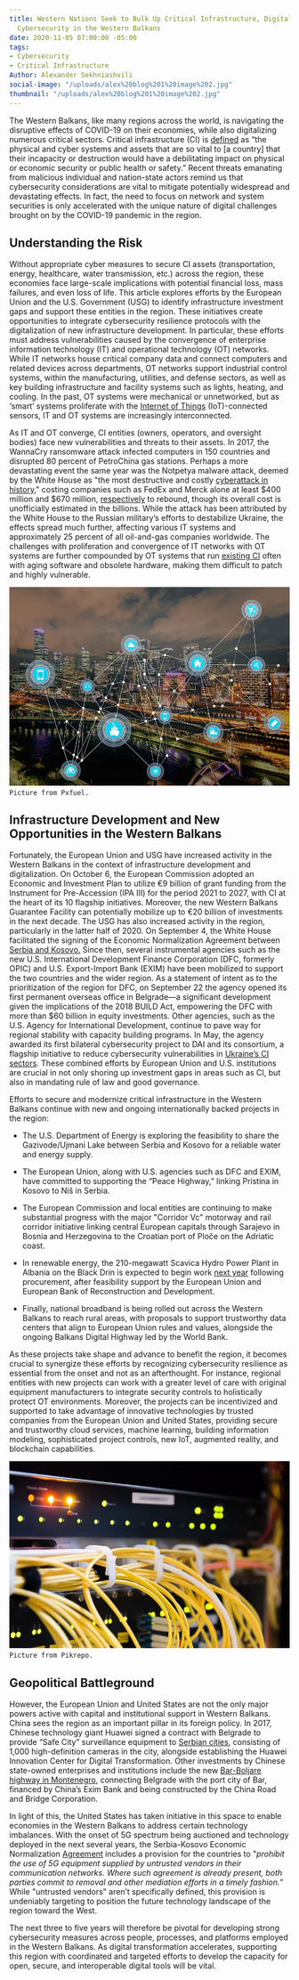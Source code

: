 ```yaml
---
title: Western Nations Seek to Bulk Up Critical Infrastructure, Digitalization, and
  Cybersecurity in the Western Balkans
date: 2020-11-05 07:00:00 -05:00
tags:
- Cybersecurity
- Critical Infrastructure
Author: Alexander Sekhniashvili
social-image: "/uploads/alex%20blog%201%20image%202.jpg"
thumbnail: "/uploads/alex%20blog%201%20image%202.jpg"
---
```


The Western Balkans, like many regions across the world, is navigating the disruptive effects of COVID-19 on their economies, while also digitalizing numerous critical sectors. Critical infrastructure (CI) is [defined](https://www.dhs.gov/topic/critical-infrastructure-security) as “the physical and cyber systems and assets that are so vital to \[a country\] that their incapacity or destruction would have a debilitating impact on physical or economic security or public health or safety.” Recent threats emanating from malicious individual and nation-state actors remind us that cybersecurity considerations are vital to mitigate potentially widespread and devastating effects. In fact, the need to focus on network and system securities is only accelerated with the unique nature of digital challenges brought on by the COVID-19 pandemic in the region.

<!--more-->

## Understanding the Risk

Without appropriate cyber measures to secure CI assets (transportation, energy, healthcare, water transmission, etc.) across the region, these economies face large-scale implications with potential financial loss, mass failures, and even loss of life. This article explores efforts by the European Union and the U.S. Government (USG) to identify infrastructure investment gaps and support these entities in the region. These initiatives create opportunities to integrate cybersecurity resilience protocols with the digitalization of new infrastructure development. In particular, these efforts must address vulnerabilities caused by the convergence of enterprise information technology (IT) and operational technology (OT) networks. While IT networks house critical company data and connect computers and related devices across departments, OT networks support industrial control systems, within the manufacturing, utilities, and defense sectors, as well as key building infrastructure and facility systems such as lights, heating, and cooling. In the past, OT systems were mechanical or unnetworked, but as ‘smart’ systems proliferate with the [Internet of Things](https://internetofthingsagenda.techtarget.com/definition/Internet-of-Things-IoT) (IoT)-connected sensors, IT and OT systems are increasingly interconnected.

As IT and OT converge, CI entities (owners, operators, and oversight bodies) face new vulnerabilities and threats to their assets. In 2017, the WannaCry ransomware attack infected computers in 150 countries and disrupted 80 percent of PetroChina gas stations. Perhaps a more devastating event the same year was the Notpetya malware attack, deemed by the White House as "the most destructive and costly [cyberattack in history](https://www.whitehouse.gov/briefings-statements/statement-press-secretary-25/)," costing companies such as FedEx and Merck alone at least $400 million and $670 million, [respectively](https://www.wsj.com/articles/one-year-after-notpetya-companies-still-wrestle-with-financial-impacts-1530095906) to rebound, though its overall cost is unofficially estimated in the billions. While the attack has been attributed by the White House to the Russian military’s efforts to destabilize Ukraine, the effects spread much further, affecting various IT systems and approximately 25 percent of all oil-and-gas companies worldwide. The challenges with proliferation and convergence of IT networks with OT systems are further compounded by OT systems that run [existing CI](https://www.cisco.com/c/en/us/products/security/ot-networks.html) often with aging software and obsolete hardware, making them difficult to patch and highly vulnerable.

![alex blog 1 image 1.jpg](/uploads/alex%20blog%201%20image%201.jpg)`Picture from Pxfuel.`

## Infrastructure Development and New Opportunities in the Western Balkans

Fortunately, the European Union and USG have increased activity in the Western Balkans in the context of infrastructure development and digitalization. On October 6, the European Commission adopted an Economic and Investment Plan to utilize €9 billion of grant funding from the Instrument for Pre-Accession (IPA III) for the period 2021 to 2027, with CI at the heart of its 10 flagship initiatives. Moreover, the new Western Balkans Guarantee Facility can potentially mobilize up to €20 billion of investments in the next decade. The USG has also increased activity in the region, particularly in the latter half of 2020. On September 4, the White House facilitated the signing of the Economic Normalization Agreement between [Serbia and Kosovo.](https://www.state.gov/economic-normalization-between-kosovo-and-serbia/) Since then, several instrumental agencies such as the new U.S. International Development Finance Corporation (DFC, formerly OPIC) and U.S. Export-Import Bank (EXIM) have been mobilized to support the two countries and the wider region. As a statement of intent as to the prioritization of the region for DFC, on September 22 the agency opened its first permanent overseas office in Belgrade—a significant development given the implications of the 2018 BUILD Act, empowering the DFC with more than $60 billion in equity investments. Other agencies, such as the U.S. Agency for International Development, continue to pave way for regional stability with capacity building programs. In May, the agency awarded its first bilateral cybersecurity project to DAI and its consortium, a flagship initiative to reduce cybersecurity vulnerabilities in [Ukraine’s CI sectors](https://www.usaid.gov/ukraine/news-information/news/co-creating-cyber-solutions-ukraine-hunger-games-0). These combined efforts by European Union and U.S. institutions are crucial in not only shoring up investment gaps in areas such as CI, but also in mandating rule of law and good governance.

Efforts to secure and modernize critical infrastructure in the Western Balkans continue with new and ongoing internationally backed projects in the region:

* The U.S. Department of Energy is exploring the feasibility to share the Gazivode/Ujmani Lake between Serbia and Kosovo for a reliable water and energy supply.

* The European Union, along with U.S. agencies such as DFC and EXIM, have committed to supporting the “Peace Highway,” linking Pristina in Kosovo to Niš in Serbia.

* The European Commission and local entities are continuing to make substantial progress with the major "Corridor Vc" motorway and rail corridor initiative linking central European capitals through Sarajevo in Bosnia and Herzegovina to the Croatian port of Ploče on the Adriatic coast.

* In renewable energy, the 210-megawatt Scavica Hydro Power Plant in Albania on the Black Drin is expected to begin work [next year](https://balkangreenenergynews.com/albanias-hydropower-plant-skavica-to-cost-up-to-eur-510-million/) following procurement, after feasibility support by the European Union and European Bank of Reconstruction and Development.

* Finally, national broadband is being rolled out across the Western Balkans to reach rural areas, with proposals to support trustworthy data centers that align to European Union rules and values, alongside the ongoing Balkans Digital Highway led by the World Bank.

As these projects take shape and advance to benefit the region, it becomes crucial to synergize these efforts by recognizing cybersecurity resilience as essential from the onset and not as an afterthought. For instance, regional entities with new projects can work with a greater level of care with original equipment manufacturers to integrate security controls to holistically protect OT environments. Moreover, the projects can be incentivized and supported to take advantage of innovative technologies by trusted companies from the European Union and United States, providing secure and trustworthy cloud services, machine learning, building information modeling, sophisticated project controls, new IoT, augmented reality, and blockchain capabilities.

![alex blog 1 image 2.jpg](/uploads/alex%20blog%201%20image%202.jpg)`Picture from Pikrepo.`

## Geopolitical Battleground

However, the European Union and United States are not the only major powers active with capital and institutional support in Western Balkans. China sees the region as an important pillar in its foreign policy. In 2017, Chinese technology giant Huawei signed a contract with Belgrade to provide “Safe City” surveillance equipment to [Serbian cities](https://foreignpolicy.com/2019/06/18/big-brother-comes-to-belgrade-huawei-china-facial-recognition-vucic/), consisting of 1,000 high-definition cameras in the city, alongside establishing the Huawei Innovation Center for Digital Transformation. Other investments by Chinese state-owned enterprises and institutions include the new [Bar-Boljare highway in Montenegro](https://www.beltandroad.news/2020/02/25/the-western-balkans-low-hanging-fruit-for-china/), connecting Belgrade with the port city of Bar, financed by China’s Exim Bank and being constructed by the China Road and Bridge Corporation.

In light of this, the United States has taken initiative in this space to enable economies in the Western Balkans to address certain technology imbalances. With the onset of 5G spectrum being auctioned and technology deployed in the next several years, the Serbia-Kosovo Economic Normalization [Agreement](https://twitter.com/adriatikk/status/1301921349934428162/photo/2) includes a provision for the countries to "*prohibit the use of 5G equipment supplied by untrusted vendors in their communication networks. Where such agreement is already present, both parties commit to removal and other mediation efforts in a timely fashion.*" While "untrusted vendors" aren’t specifically defined, this provision is undeniably targeting to position the future technology landscape of the region toward the West.

The next three to five years will therefore be pivotal for developing strong cybersecurity measures across people, processes, and platforms employed in the Western Balkans. As digital transformation accelerates, supporting this region with coordinated and targeted efforts to develop the capacity for open, secure, and interoperable digital tools will be vital.